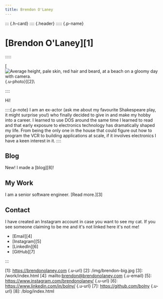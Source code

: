 ```yaml
---
title: Brendon O'Laney
---
```


::: {.h-card}
:::: {.header}
::::: {.p-name}

# [Brendon O'Laney][1] 

:::::

[![Average height, pale skin, red hair and beard, at a beach on a gloomy day with camera.](https://www.brendonolaney.com/img/brendon.jpg){.u-photo}][2]\ 

::::

Hi!

::::{.p-note}
I am an ex-actor (ask me about my favourite Shakespeare play, it might
surprise you!) who finally decided to give in and make my hobby into a
career. I learned to use DOS around the same time I learned to read and
that early exposure to electronics technology has dramatically shaped my
life. From being the only one in the house that could figure out how to
program the VCR to building applications at scale, if it involves
electronics I have a keen interest in it.
::::

## Blog

New! I made a [blog][8]!

## My Work

I am a senior software engineer. [Read more.][3]

## Contact


I have created an Instagram account in case you want to see my cat. If you
see someone claiming to be me and it's not linked here it's not me!

- [Email][4]
- [Instagram][5]
- [LinkedIn][6]
- [GitHub][7]

:::

[1]: https://brendonolaney.com {.u-url}
[2]: /img/brendon-big.jpg
[3]: /work/index.html
[4]: mailto:brendon@brendonolaney.com {.u-email}
[5]: https://www.instagram.com/brendonolaney/ {.u-url}
[6]: https://www.linkedin.com/in/bolny/ {.u-url}
[7]: https://github.com/bolny {.u-url}
[8]: /blog/index.html

